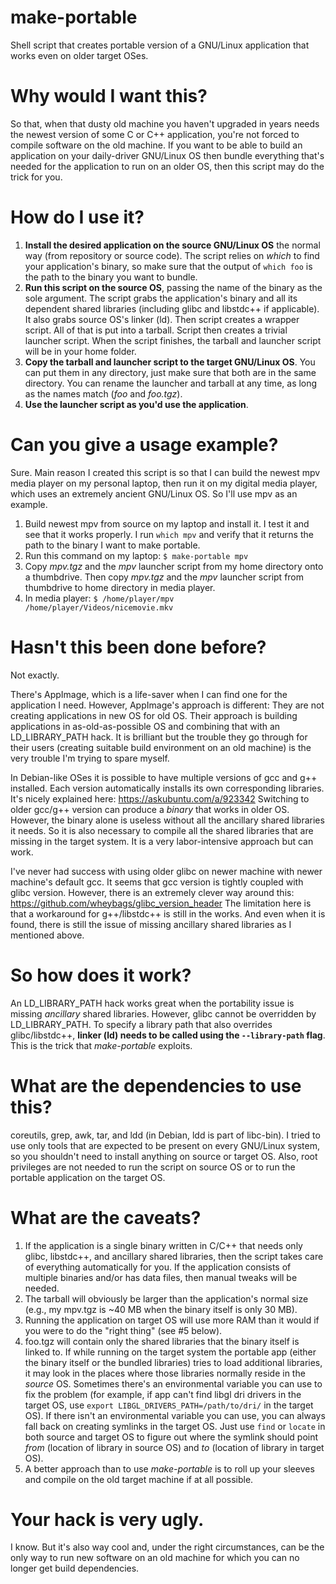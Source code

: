 # make-portable
Shell script that creates portable version of a GNU/Linux application that works even on older target OSes.

# Why would I want this?
So that, when that dusty old machine you haven't upgraded in years needs the newest version of some C or C++ application, you're not forced to compile software on the old machine. If you want to be able to build an application on your daily-driver GNU/Linux OS then bundle everything that's needed for the application to run on an older OS, then this script may do the trick for you.

# How do I use it?
1. **Install the desired application on the source GNU/Linux OS** the normal way (from repository or source code). The script relies on *which* to find your application's binary, so make sure that the output of `which foo` is the path to the binary you want to bundle.  
2. **Run this script on the source OS**, passing the name of the binary as the sole argument. The script grabs the application's binary and all its dependent shared libraries (including glibc and libstdc++ if applicable). It also grabs source OS's linker (ld). Then script creates a wrapper script. All of that is put into a tarball. Script then creates a trivial launcher script. When the script finishes, the tarball and launcher script will be in your home folder.
3. **Copy the tarball and launcher script to the target GNU/Linux OS**. You can put them in any directory, just make sure that both are in the same directory. You can rename the launcher and tarball at any time, as long as the names match (*foo* and *foo.tgz*).
4. **Use the launcher script as you'd use the application**.

# Can you give a usage example?
Sure. Main reason I created this script is so that I can build the newest mpv media player on my personal laptop, then run it on my digital media player, which uses an extremely ancient GNU/Linux OS. So I'll use mpv as an example.

1. Build newest mpv from source on my laptop and install it. I test it and see that it works properly. I run `which mpv` and verify that it returns the path to the binary I want to make portable.   
2. Run this command on my laptop: `$ make-portable mpv`
3. Copy *mpv.tgz* and the *mpv* launcher script from my home directory onto a thumbdrive. Then copy *mpv.tgz* and the *mpv* launcher script from thumbdrive to home directory in media player.
4. In media player: `$ /home/player/mpv /home/player/Videos/nicemovie.mkv`

# Hasn't this been done before?
Not exactly.

There's AppImage, which is a life-saver when I can find one for the application I need. However, AppImage's approach is different: They are not creating applications in new OS for old OS. Their approach is building applications in as-old-as-possible OS and combining that with an LD_LIBRARY_PATH hack. It is brilliant but the trouble they go through for their users (creating suitable build environment on an old machine) is the very trouble I'm trying to spare myself.

In Debian-like OSes it is possible to have multiple versions of gcc and g++ installed. Each version automatically installs its own corresponding libraries. It's nicely explained here: https://askubuntu.com/a/923342 Switching to older gcc/g++ version can produce a *binary* that works in older OS. However, the binary alone is useless without all the ancillary shared libraries it needs. So it is also necessary to compile all the shared libraries that are missing in the target system. It is a very labor-intensive approach but can work.

I've never had success with using older glibc on newer machine with newer machine's default gcc. It seems that gcc version is tightly coupled with glibc version. However, there is an extremely clever way around this: https://github.com/wheybags/glibc_version_header The limitation here is that a workaround for g++/libstdc++ is still in the works. And even when it is found, there is still the issue of missing ancillary shared libraries as I mentioned above.

# So how does it work?
An LD_LIBRARY_PATH hack works great when the portability issue is missing *ancillary* shared libraries. However, glibc cannot be overridden by LD_LIBRARY_PATH. To specify a library path that also overrides glibc/libstdc++, **linker (ld) needs to be called using the `--library-path` flag**. This is the trick that *make-portable* exploits.

# What are the dependencies to use this?
coreutils, grep, awk, tar, and ldd (in Debian, ldd is part of libc-bin). I tried to use only tools that are expected to be present on every GNU/Linux system, so you shouldn't need to install anything on source or target OS. Also, root privileges are not needed to run the script on source OS or to run the portable application on the target OS.

# What are the caveats?
1. If the application is a single binary written in C/C++ that needs only glibc, libstdc++, and ancillary shared libraries, then the script takes care of everything automatically for you. If the application consists of multiple binaries and/or has data files, then manual tweaks will be needed.
2. The tarball will obviously be larger than the application's normal size (e.g., my mpv.tgz is ~40 MB when the binary itself is only 30 MB).
3. Running the application on target OS will use more RAM than it would if you were to do the "right thing" (see #5 below).
4. foo.tgz will contain only the shared libraries that the binary itself is linked to. If while running on the target system the portable app (either the binary itself or the bundled libraries) tries to load additional libraries, it may look in the places where those libraries normally reside in the *source* OS. Sometimes there's an environmental variable you can use to fix the problem (for example, if app can't find libgl dri drivers in the target OS, use `export LIBGL_DRIVERS_PATH=/path/to/dri/` in the target OS). If there isn't an environmental variable you can use, you can always fall back on creating symlinks in the target OS. Just use `find` or `locate` in both source and target OS to figure out where the symlink should point *from* (location of library in source OS) and *to* (location of library in target OS).
5. A better approach than to use *make-portable* is to roll up your sleeves and compile on the old target machine if at all possible.

# Your hack is very ugly.
I know. But it's also way cool and, under the right circumstances, can be the only way to run new software on an old machine for which you can no longer get build dependencies.
